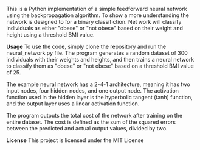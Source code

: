 This is a Python implementation of a simple feedforward neural network using the backpropagation algorithm. 
To show a more understanding the network is designed to for a binary classifiction.
Net work will classify individuals as either "obese" or "not obese" based on their weight and height using a threshold BMI value.

**Usage**
To use the code, simply clone the repository and run the neural_network.py file. The program generates a random dataset of 300 individuals with their weights and heights, and then trains a neural network to classify them as "obese" or "not obese" based on a threshold BMI value of 25.

The example neural network has a 2-4-1 architecture, meaning it has two input nodes, four hidden nodes, and one output node. The activation function used in the hidden layer is the hyperbolic tangent (tanh) function, and the output layer uses a linear activation function.

The program outputs the total cost of the network after training on the entire dataset. The cost is defined as the sum of the squared errors between the predicted and actual output values, divided by two.

**License**
This project is licensed under the MIT License
